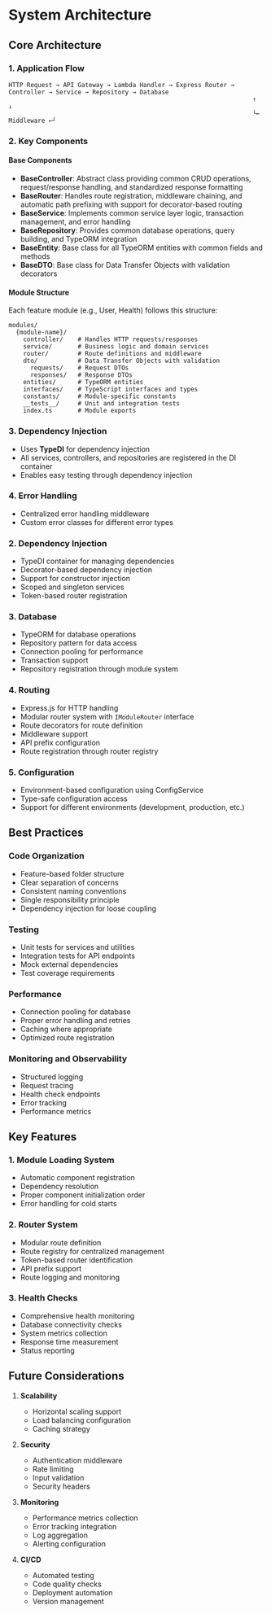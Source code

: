 # System Architecture

## Core Architecture

### 1. Application Flow
```
HTTP Request → API Gateway → Lambda Handler → Express Router → Controller → Service → Repository → Database
                                                                   ↑              ↓
                                                                   └← Middleware ←┘
```

### 2. Key Components

#### Base Components
- **BaseController**: Abstract class providing common CRUD operations, request/response handling, and standardized response formatting
- **BaseRouter**: Handles route registration, middleware chaining, and automatic path prefixing with support for decorator-based routing
- **BaseService**: Implements common service layer logic, transaction management, and error handling
- **BaseRepository**: Provides common database operations, query building, and TypeORM integration
- **BaseEntity**: Base class for all TypeORM entities with common fields and methods
- **BaseDTO**: Base class for Data Transfer Objects with validation decorators

#### Module Structure
Each feature module (e.g., User, Health) follows this structure:
```
modules/
  {module-name}/
    controller/    # Handles HTTP requests/responses
    service/       # Business logic and domain services
    router/        # Route definitions and middleware
    dto/           # Data Transfer Objects with validation
      requests/    # Request DTOs
      responses/   # Response DTOs
    entities/      # TypeORM entities
    interfaces/    # TypeScript interfaces and types
    constants/     # Module-specific constants
    __tests__/     # Unit and integration tests
    index.ts       # Module exports
```

### 3. Dependency Injection
- Uses **TypeDI** for dependency injection
- All services, controllers, and repositories are registered in the DI container
- Enables easy testing through dependency injection

### 4. Error Handling
- Centralized error handling middleware
- Custom error classes for different error types

### 2. Dependency Injection
- TypeDI container for managing dependencies
- Decorator-based dependency injection
- Support for constructor injection
- Scoped and singleton services
- Token-based router registration

### 3. Database
- TypeORM for database operations
- Repository pattern for data access
- Connection pooling for performance
- Transaction support
- Repository registration through module system

### 4. Routing
- Express.js for HTTP handling
- Modular router system with `IModuleRouter` interface
- Route decorators for route definition
- Middleware support
- API prefix configuration
- Route registration through router registry

### 5. Configuration
- Environment-based configuration using ConfigService
- Type-safe configuration access
- Support for different environments (development, production, etc.)

## Best Practices

### Code Organization
- Feature-based folder structure
- Clear separation of concerns
- Consistent naming conventions
- Single responsibility principle
- Dependency injection for loose coupling

### Testing
- Unit tests for services and utilities
- Integration tests for API endpoints
- Mock external dependencies
- Test coverage requirements

### Performance
- Connection pooling for database
- Proper error handling and retries
- Caching where appropriate
- Optimized route registration

### Monitoring and Observability
- Structured logging
- Request tracing
- Health check endpoints
- Error tracking
- Performance metrics

## Key Features

### 1. Module Loading System
- Automatic component registration
- Dependency resolution
- Proper component initialization order
- Error handling for cold starts

### 2. Router System
- Modular route definition
- Route registry for centralized management
- Token-based router identification
- API prefix support
- Route logging and monitoring

### 3. Health Checks
- Comprehensive health monitoring
- Database connectivity checks
- System metrics collection
- Response time measurement
- Status reporting

## Future Considerations

1. **Scalability**
   - Horizontal scaling support
   - Load balancing configuration
   - Caching strategy

2. **Security**
   - Authentication middleware
   - Rate limiting
   - Input validation
   - Security headers

3. **Monitoring**
   - Performance metrics collection
   - Error tracking integration
   - Log aggregation
   - Alerting configuration

4. **CI/CD**
   - Automated testing
   - Code quality checks
   - Deployment automation
   - Version management